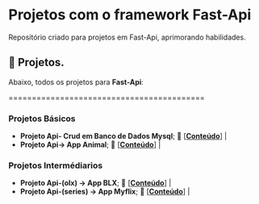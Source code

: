 # Projetos com o framework Fast-Api
Repositório criado para projetos em Fast-Api, aprimorando habilidades.


## :bookmark_tabs: Projetos.

Abaixo, todos os projetos para **Fast-Api**:

==========================================
### Projetos Básicos
- **Projeto Api- Crud em Banco de Dados Mysql**;  :file_folder: [[**Conteúdo**]]() |
- **Projeto Api-> App Animal**;  :file_folder: [[**Conteúdo**]]() |

### Projetos Intermédiarios
- **Projeto Api-(olx) -> App BLX**;  :file_folder: [[**Conteúdo**]]() |
- **Projeto Api-(series) -> App Myflix**;  :file_folder: [[**Conteúdo**]]() |
